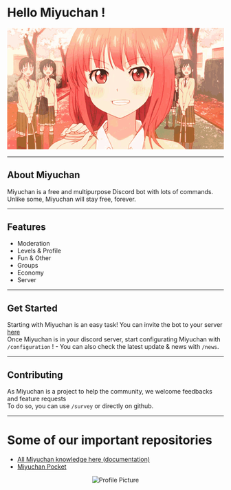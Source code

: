 # Hello Miyuchan !
<img src="https://raw.githubusercontent.com/miyu-ch/.github/main/profile/welcome.gif" />  

---

## About Miyuchan
Miyuchan is a free and multipurpose Discord bot with lots of commands. Unlike some, Miyuchan will stay free, forever.

---

## Features
- Moderation
- Levels & Profile
- Fun & Other
- Groups
- Economy
- Server

---

## Get Started
Starting with Miyuchan is an easy task! You can invite the bot to your server [here](https://discord.com/oauth2/authorize?client_id=1123590037070680074&permissions=8&scope=bot)  
Once Miyuchan is in your discord server, start configurating Miyuchan with `/configuration` ! - You can also check the latest update & news with `/news`.

---

## Contributing
As Miyuchan is a project to help the community, we welcome feedbacks and feature requests  
To do so, you can use `/survey` or directly on github.

---

# Some of our important repositories

* [All Miyuchan knowledge here (documentation)](https://github.com/miyu-ch/miyuchan-documentation)
* [Miyuchan Pocket](https://github.com/miyu-ch/miyuchan-pocket)

<div align="center">
  <img src="https://avatars.githubusercontent.com/u/156517993?s=400&u=acad2abf44bf7a05f8e3f330ffdadeef011f814e&v=4" alt="Profile Picture" width="200" height="200">
</div>
